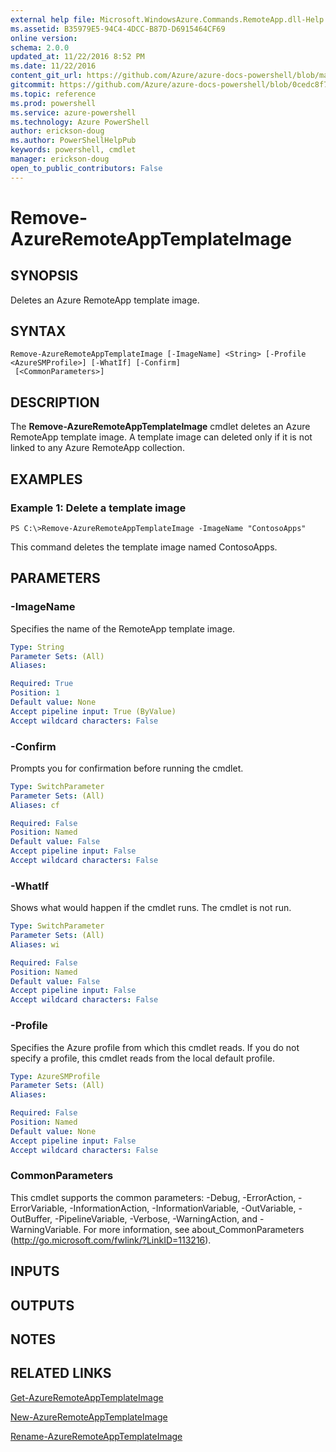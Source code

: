 ```yaml
---
external help file: Microsoft.WindowsAzure.Commands.RemoteApp.dll-Help.xml
ms.assetid: B35979E5-94C4-4DCC-B87D-D6915464CF69
online version: 
schema: 2.0.0
updated_at: 11/22/2016 8:52 PM
ms.date: 11/22/2016
content_git_url: https://github.com/Azure/azure-docs-powershell/blob/master/azureps-cmdlets-docs/ServiceManagement/Azure.RemoteApp/v3.1.0/Remove-AzureRemoteAppTemplateImage.md
gitcommit: https://github.com/Azure/azure-docs-powershell/blob/0cedc8f73bc96cf5ac4c69144e17b3de601fd3cc/azureps-cmdlets-docs/ServiceManagement/Azure.RemoteApp/v3.1.0/Remove-AzureRemoteAppTemplateImage.md
ms.topic: reference
ms.prod: powershell
ms.service: azure-powershell
ms.technology: Azure PowerShell
author: erickson-doug
ms.author: PowerShellHelpPub
keywords: powershell, cmdlet
manager: erickson-doug
open_to_public_contributors: False
---
```


# Remove-AzureRemoteAppTemplateImage

## SYNOPSIS
Deletes an Azure RemoteApp template image.

## SYNTAX

```
Remove-AzureRemoteAppTemplateImage [-ImageName] <String> [-Profile <AzureSMProfile>] [-WhatIf] [-Confirm]
 [<CommonParameters>]
```

## DESCRIPTION
The **Remove-AzureRemoteAppTemplateImage** cmdlet deletes an Azure RemoteApp template image.
A template image can deleted only if it is not linked to any Azure RemoteApp collection.

## EXAMPLES

### Example 1: Delete a template image
```
PS C:\>Remove-AzureRemoteAppTemplateImage -ImageName "ContosoApps"
```

This command deletes the template image named ContosoApps.

## PARAMETERS

### -ImageName
Specifies the name of the RemoteApp template image.

```yaml
Type: String
Parameter Sets: (All)
Aliases: 

Required: True
Position: 1
Default value: None
Accept pipeline input: True (ByValue)
Accept wildcard characters: False
```

### -Confirm
Prompts you for confirmation before running the cmdlet.

```yaml
Type: SwitchParameter
Parameter Sets: (All)
Aliases: cf

Required: False
Position: Named
Default value: False
Accept pipeline input: False
Accept wildcard characters: False
```

### -WhatIf
Shows what would happen if the cmdlet runs.
The cmdlet is not run.

```yaml
Type: SwitchParameter
Parameter Sets: (All)
Aliases: wi

Required: False
Position: Named
Default value: False
Accept pipeline input: False
Accept wildcard characters: False
```

### -Profile
Specifies the Azure profile from which this cmdlet reads.
If you do not specify a profile, this cmdlet reads from the local default profile.

```yaml
Type: AzureSMProfile
Parameter Sets: (All)
Aliases: 

Required: False
Position: Named
Default value: None
Accept pipeline input: False
Accept wildcard characters: False
```

### CommonParameters
This cmdlet supports the common parameters: -Debug, -ErrorAction, -ErrorVariable, -InformationAction, -InformationVariable, -OutVariable, -OutBuffer, -PipelineVariable, -Verbose, -WarningAction, and -WarningVariable. For more information, see about_CommonParameters (http://go.microsoft.com/fwlink/?LinkID=113216).

## INPUTS

## OUTPUTS

## NOTES

## RELATED LINKS

[Get-AzureRemoteAppTemplateImage](xref:ServiceManagement/Azure.RemoteApp/v3.1.0/Get-AzureRemoteAppTemplateImage.md)

[New-AzureRemoteAppTemplateImage](xref:ServiceManagement/Azure.RemoteApp/v3.1.0/New-AzureRemoteAppTemplateImage.md)

[Rename-AzureRemoteAppTemplateImage](xref:ServiceManagement/Azure.RemoteApp/v3.1.0/Rename-AzureRemoteAppTemplateImage.md)


